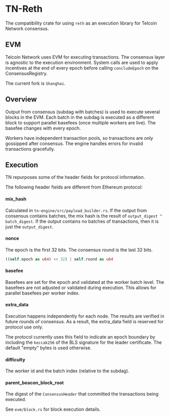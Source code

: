 # TN-Reth

The compatibility crate for using `reth` as an execution library for Telcoin Network consensus.

## EVM

Telcoin Network uses EVM for executing transactions.
The consensus layer is agnostic to the execution environment.
System calls are used to apply incentives at the end of every epoch before calling `concludeEpoch` on the ConsensusRegistry.

The current fork is `Shanghai`.

## Overview

Output from consensus (subdag with batches) is used to execute several blocks in the EVM.
Each batch in the subdag is executed as a different block to support parallel basefees (once multiple workers are live).
The basefee changes with every epoch.

Workers have independent transaction pools, so transactions are only gossipped after consensus.
The engine handles errors for invalid transactions gracefully.

## Execution

TN repurposes some of the header fields for protocol information.

The following header fields are different from Ethereum protocol:

#### mix_hash

Calculated in `tn-engine/src/payload_builder.rs`.
If the output from consensus contains batches, the mix hash is the result of `output_digest ^ batch_digest`.
If the output contains no batches of transactions, then it is just the `output_digest`.

#### nonce

The epoch is the first 32 bits.
The consensus round is the last 32 bits.

```rust
((self.epoch as u64) << 32) | self.round as u64
```

#### basefee

Basefees are set for the epoch and validated at the worker batch level.
The basefees are not adjusted or validated during execution.
This allows for parallel basefees per worker index.

#### extra_data

Execution happens independently for each node.
The results are verified in future rounds of consensus.
As a result, the extra_data field is reserved for protocol use only.

The protocol currently uses this field to indicate an epoch boundary by including the `keccak256` of the BLS signature for the leader certificate.
The default "empty" bytes is used otherwise.

#### difficulty

The worker id and the batch index (relative to the subdag).

#### parent_beacon_block_root

The digest of the `ConsensusHeader` that committed the transactions being executed.


See `evm/block.rs` for block execution details.
